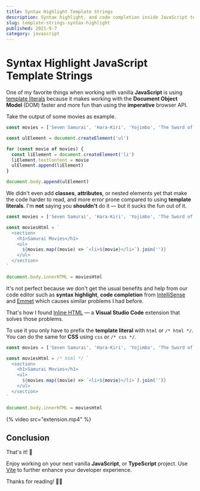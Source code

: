 ```yaml
---
title: Syntax Highlight Template Strings
description: Syntax highlight, and code completion inside JavaScript template strings.
slug: template-strings-syntax-highlight
published: 2021-9-7
category: javascript
---
```


# Syntax Highlight JavaScript Template Strings

One of my favorite things when working with vanilla **JavaScript** is using [template literals](https://developer.mozilla.org/en-US/docs/Web/JavaScript/Reference/Template_literals) because it makes working with the **Document Object Model** (DOM) faster and more fun than using the **imperative** browser API.

Take the output of some movies as example.

```js:example.js showLineNumbers
const movies = ['Seven Samurai', 'Hara-Kiri', 'Yojimbo', 'The Sword of Doom']

const ulElement = document.createElement('ul')

for (const movie of movies) {
  const liElement = document.createElement('li')
  liElement.textContent = movie
  ulElement.append(liElement)
}

document.body.append(ulElement)
```

We didn't even add **classes**, **attributes**, or nested elements yet that make the code harder to read, and more error prone compared to using **template literals**. I'm **not** saying you **shouldn't** do it — but it sucks the fun out of it.

```js:example.js showLineNumbers
const movies = ['Seven Samurai', 'Hara-Kiri', 'Yojimbo', 'The Sword of Doom']

const moviesHtml = `
  <section>
    <h1>Samurai Movies</h1>
    <ul>
      ${movies.map((movie) => `<li>${movie}</li>`).join('')}
    </ul>
  </section>
`

document.body.innerHTML = moviesHtml
```

It's not perfect because we don't get the usual benefits and help from our code editor such as **syntax highlight**, **code completion** from [IntelliSense](https://code.visualstudio.com/docs/editor/intellisense) and [Emmet](https://code.visualstudio.com/docs/editor/emmet) which causes similar problems I had before.

That's how I found [Inline HTML](https://marketplace.visualstudio.com/items?itemName=pushqrdx.inline-html) — a **Visual Studio Code** extension that solves those problems.

To use it you only have to prefix the **template literal** with `html` or `/* html */`. You can do the same for **CSS** using `css` or `/* css */`.

```js:example.js showLineNumbers
const movies = ['Seven Samurai', 'Hara-Kiri', 'Yojimbo', 'The Sword of Doom']

const moviesHtml = /* html */ `
  <section>
    <h1>Samurai Movies</h1>
    <ul>
      ${movies.map((movie) => `<li>${movie}</li>`).join('')}
    </ul>
  </section>
`

document.body.innerHTML = moviesHtml
```

{% video src="extension.mp4" %}

## Conclusion

That's it! 👏

Enjoy working on your next vanilla **JavaScript**, or **TypeScript** project. Use [Vite](https://vitejs.dev/) to further enhance your developer experience.

Thanks for reading! 🏄‍♀️
